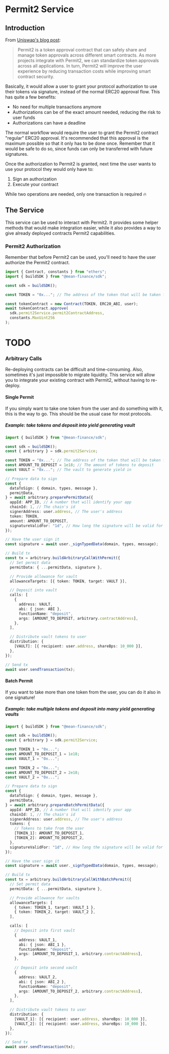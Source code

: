 # Permit2 Service

## Introduction

From [Uniswap's blog post](https://blog.uniswap.org/permit2-and-universal-router):

> Permit2 is a token approval contract that can safely share and manage token approvals across different smart contracts. As more projects integrate with Permit2, we can standardize token approvals across all applications. In turn, Permit2 will improve the user experience by reducing transaction costs while improving smart contract security.

Basically, it would allow a user to grant your protocol authorization to use their tokens via signature, instead of the normal ERC20 approval flow. This has quite a few benefits:

- No need for multiple transactions anymore
- Authorizations can be of the exact amount needed, reducing the risk to user funds
- Authorizations can have a deadline

The normal workflow would require the user to grant the Permit2 contract "regular" ERC20 approval. It's recommended that this approval is the maximum possible so that it only has to be done once. Remember that it would be safe to do so, since funds can only be transferred with future signatures.

Once the authorization to Permit2 is granted, next time the user wants to use your protocol they would only have to:

1. Sign an authorization
1. Execute your contract

While two operations are needed, only one transaction is required 🔥

## The Service

This service can be used to interact with Permit2. It provides some helper methods that would make integration easier, while it also provides a way to give already deployed contracts Permit2 capabilities.

### Permit2 Authorization

Remember that before Permit2 can be used, you'll need to have the user authorize the Permit2 contract.

```ts
import { Contract, constants } from "ethers";
import { buildSDK } from "@mean-finance/sdk";

const sdk = buildSDK();

const TOKEN = "0x..."; // The address of the token that will be taken from the user

const tokenContract = new Contract(TOKEN, ERC20_ABI, user);
await tokenContract.approve(
  sdk.permit2Service.permit2ContractAddress,
  constants.MaxUint256
);
```

# TODO

### Arbitrary Calls

Re-deploying contracts can be difficult and time-consuming. Also, sometimes it's just impossible to migrate liquidity. This service will allow you to integrate your existing contract with Permit2, without having to re-deploy.

#### Single Permit

If you simply want to take one token from the user and do something with it, this is the way to go. This should be the usual case for most protocols.

##### Example: take tokens and deposit into yield generating vault

```ts
import { buildSDK } from "@mean-finance/sdk";

const sdk = buildSDK();
const { arbitrary } = sdk.permit2Service;

const TOKEN = "0x..."; // The address of the token that will be taken from the user
const AMOUNT_TO_DEPOSIT = 1e18; // The amount of tokens to deposit
const VAULT = "0x..."; // The vault to generate yield in

// Prepare data to sign
const {
  dataToSign: { domain, types, message },
  permitData,
} = await arbitrary.preparePermitData({
  appId: APP_ID, // A number that will identify your app
  chainId: 1, // The chain's id
  signerAddress: user.address, // The user's address
  token: TOKEN,
  amount: AMOUNT_TO_DEPOSIT,
  signatureValidFor: "1d", // How long the signature will be valid for
});

// Have the user sign it
const signature = await user._signTypedData(domain, types, message);

// Build tx
const tx = arbitrary.buildArbitraryCallWithPermit({
  // Set permit data
  permitData: { ...permitData, signature },

  // Provide allowance for vault
  allowanceTargets: [{ token: TOKEN, target: VAULT }],

  // Deposit into vault
  calls: [
    {
      address: VAULT,
      abi: { json: ABI },
      functionName: "deposit",
      args: [AMOUNT_TO_DEPOSIT, arbitrary.contractAddress],
    },
  ],

  // Distribute vault tokens to user
  distribution: {
    [VAULT]: [{ recipient: user.address, shareBps: 10_000 }],
  },
});

// Send tx
await user.sendTransaction(tx);
```

#### Batch Permit

If you want to take more than one token from the user, you can do it also in one signature!

##### Example: take multiple tokens and deposit into many yield generating vaults

```ts
import { buildSDK } from "@mean-finance/sdk";

const sdk = buildSDK();
const { arbitrary } = sdk.permit2Service;

const TOKEN_1 = "0x...";
const AMOUNT_TO_DEPOSIT_1 = 1e18;
const VAULT_1 = "0x...";

const TOKEN_2 = "0x...";
const AMOUNT_TO_DEPOSIT_2 = 2e18;
const VAULT_2 = "0x...";

// Prepare data to sign
const {
  dataToSign: { domain, types, message },
  permitData,
} = await arbitrary.prepareBatchPermitData({
  appId: APP_ID, // A number that will identify your app
  chainId: 1, // The chain's id
  signerAddress: user.address, // The user's address
  tokens: {
    // Tokens to take from the user
    [TOKEN_1]: AMOUNT_TO_DEPOSIT_1,
    [TOKEN_2]: AMOUNT_TO_DEPOSIT_2,
  },
  signatureValidFor: "1d", // How long the signature will be valid for
});

// Have the user sign it
const signature = await user._signTypedData(domain, types, message);

// Build tx
const tx = arbitrary.buildArbitraryCallWithBatchPermit({
  // Set permit data
  permitData: { ...permitData, signature },

  // Provide allowance for vaults
  allowanceTargets: [
    { token: TOKEN_1, target: VAULT_1 },
    { token: TOKEN_2, target: VAULT_2 },
  ],

  calls: [
    // Deposit into first vault
    {
      address: VAULT_1,
      abi: { json: ABI_1 },
      functionName: "deposit",
      args: [AMOUNT_TO_DEPOSIT_1, arbitrary.contractAddress],
    },

    // Deposit into second vault
    {
      address: VAULT_2,
      abi: { json: ABI_2 },
      functionName: "deposit",
      args: [AMOUNT_TO_DEPOSIT_2, arbitrary.contractAddress],
    },
  ],

  // Distribute vault tokens to user
  distribution: {
    [VAULT_1]: [{ recipient: user.address, shareBps: 10_000 }],
    [VAULT_2]: [{ recipient: user.address, shareBps: 10_000 }],
  },
});

// Send tx
await user.sendTransaction(tx);
```
